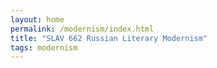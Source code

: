 ```yaml
---
layout: home
permalink: /modernism/index.html
title: "SLAV 662 Russian Literary Modernism"
tags: modernism
---
```

